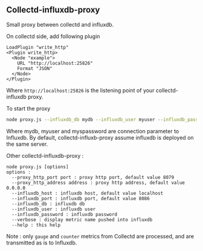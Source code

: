 Collectd-influxdb-proxy
---

Small proxy between collectd and influxdb.

On collectd side, add following plugin

    LoadPlugin "write_http"
    <Plugin write_http>
      <Node "example">
        URL "http://localhost:25826"
        Format "JSON"
      </Node>
    </Plugin>

Where `http://localhost:25826` is the listening point of your collectd-influxdb proxy.

To start the proxy

````bash
node proxy.js --influxdb_db mydb --influxdb_user myuser --influxdb_password mypassword
````
Where mydb, myuser and myspassword are connection parameter to Influxdb. By default, collectd-influxb-proxy assume influxdb is deployed on the same server.

Other collectd-influxdb-proxy :

    node proxy.js [options]
    options :
      --proxy_http_port port : proxy http port, default value 8079
      --proxy_http_address address : proxy http address, default value 0.0.0.0
      --influxdb_host : influxdb host, default value localhost
      --influxdb_port : influxdb port, default value 8086
      --influxdb_db : influxdb db
      --influxdb_user : influxdb user
      --influxdb_password : influxdb password
      --verbose : display metric name pushed into influxdb
      --help : this help

Note : only ``gauge`` and ``counter`` metrics from Collectd are processed, and are transmitted as is to Influxdb.